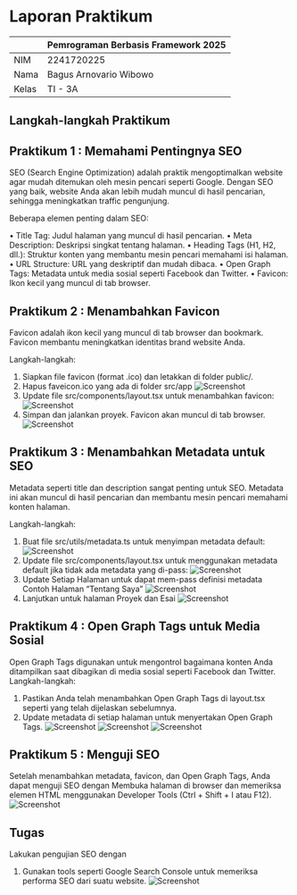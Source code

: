 # Laporan Praktikum

|       | Pemrograman Berbasis Framework 2025 |
| ----- | ----------------------------------- |
| NIM   | 2241720225                          |
| Nama  | Bagus Arnovario Wibowo              |
| Kelas | TI - 3A                             |

## Langkah-langkah Praktikum

## Praktikum 1 : Memahami Pentingnya SEO

SEO (Search Engine Optimization) adalah praktik mengoptimalkan website agar mudah ditemukan oleh mesin pencari seperti Google. Dengan SEO yang baik, website Anda akan lebih mudah muncul di hasil pencarian, sehingga meningkatkan traffic pengunjung.

Beberapa elemen penting dalam SEO:

•	Title Tag: Judul halaman yang muncul di hasil pencarian.
•	Meta Description: Deskripsi singkat tentang halaman.
•	Heading Tags (H1, H2, dll.): Struktur konten yang membantu mesin pencari memahami isi halaman.
•	URL Structure: URL yang deskriptif dan mudah dibaca.
•	Open Graph Tags: Metadata untuk media sosial seperti Facebook dan Twitter.
•	Favicon: Ikon kecil yang muncul di tab browser.

## Praktikum 2 : Menambahkan Favicon

Favicon adalah ikon kecil yang muncul di tab browser dan bookmark. Favicon membantu meningkatkan identitas brand website Anda.

Langkah-langkah:

1.	Siapkan file favicon (format .ico) dan letakkan di folder public/.
2.	Hapus faveicon.ico yang ada di folder src/app
![Screenshot](assets-report/Praktikum2(1-2).png)
3.	Update file src/components/layout.tsx untuk menambahkan favicon:
![Screenshot](assets-report/Praktikum2(3).png)
4.	Simpan dan jalankan proyek. Favicon akan muncul di tab browser.
![Screenshot](assets-report/Praktikum2(4).png)

## Praktikum 3 : Menambahkan Metadata untuk SEO

Metadata seperti title dan description sangat penting untuk SEO. Metadata ini akan muncul di hasil pencarian dan membantu mesin pencari memahami konten halaman.

Langkah-langkah:

1.	Buat file src/utils/metadata.ts untuk menyimpan metadata default:
![Screenshot](assets-report/Praktikum3(1).png)
2.	Update file src/components/layout.tsx untuk menggunakan metadata default jika tidak ada metadata yang di-pass:
![Screenshot](assets-report/Praktikum3(2).png)
3.	Update Setiap Halaman untuk dapat mem-pass definisi metadata
    Contoh Halaman “Tentang Saya”
![Screenshot](assets-report/Praktikum3(3).png)
4.	Lanjutkan untuk halaman Proyek dan Esai
![Screenshot](assets-report/Praktikum3(4).png)

## Praktikum 4 : Open Graph Tags untuk Media Sosial

Open Graph Tags digunakan untuk mengontrol bagaimana konten Anda ditampilkan saat dibagikan di media sosial seperti Facebook dan Twitter.
Langkah-langkah:
1.	Pastikan Anda telah menambahkan Open Graph Tags di layout.tsx seperti yang telah dijelaskan sebelumnya.
2.	Update metadata di setiap halaman untuk menyertakan Open Graph Tags.
![Screenshot](assets-report/Praktikum4(1).png)
![Screenshot](assets-report/Praktikum4(2).png)
![Screenshot](assets-report/Praktikum4(3).png)

## Praktikum 5 : Menguji SEO

Setelah menambahkan metadata, favicon, dan Open Graph Tags, Anda dapat menguji SEO dengan Membuka halaman di browser dan memeriksa elemen HTML menggunakan Developer Tools (Ctrl + Shift + I atau F12).
![Screenshot](assets-report/Praktikum5.png)

## Tugas 

Lakukan pengujian SEO dengan
1.	Gunakan tools seperti Google Search Console untuk memeriksa performa SEO dari suatu website.
![Screenshot](assets-report/Tugas1.png)